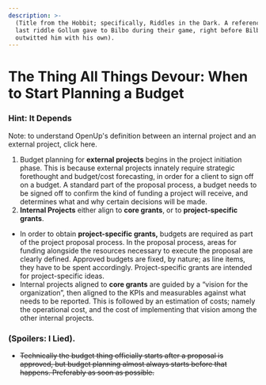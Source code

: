 ```yaml
---
description: >-
  (Title from the Hobbit; specifically, Riddles in the Dark. A reference to the
  last riddle Gollum gave to Bilbo during their game, right before Bilbo
  outwitted him with his own).
---
```


# The Thing All Things Devour: When to Start Planning a Budget

### Hint: It Depends

Note: to understand OpenUp's definition between an internal project and an external project, click here. 

1. Budget planning for **external projects** begins in the project initiation phase. This is because external projects innately require strategic forethought and budget/cost forecasting, in order for a client to sign off on a budget. A standard part of the proposal process, a budget needs to be signed off to confirm the kind of funding a project will receive, and determines what and why certain decisions will be made. 
2. **Internal Projects** either align to **core grants**, or to **project-specific grants**.

* In order to obtain **project-specific grants,** budgets are required as part of the project proposal process. In the proposal process, areas for funding alongside the resources necessary to execute the proposal are clearly defined.  Approved budgets are fixed, by nature; as line items, they have to be spent accordingly. Project-specific grants are intended for project-specific ideas. 
* Internal projects aligned to **core grants** are guided by a “vision for the organization”, then aligned to the KPIs and measurables against what needs to be reported. This is followed by an estimation of costs; namely the operational cost, and the cost of implementing that vision among the other internal projects.  



### \(Spoilers: I Lied\). 

* ~~Technically the budget thing officially starts after a proposal is approved, but budget planning almost always starts before that happens. Preferably as soon as possible.~~ 



